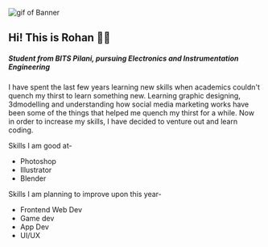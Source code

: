 ![gif of Banner](https://github.com/rohan-musk/rohan-musk/blob/main/banner.gif)
## Hi! This is Rohan :raising_hand_man:
##### Student from BITS Pilani, pursuing Electronics and Instrumentation Engineering

I have spent the last few years learning new skills when academics couldn't quench my thirst to learn something new. Learning graphic designing, 3dmodelling and understanding how social media marketing works have been some of the things that helped me quench my thirst for a while. Now in order to increase my skills, I have decided to venture out and learn coding.

Skills I am good at-
* Photoshop
* Illustrator
* Blender

Skills I am planning to improve upon this year-
* Frontend Web Dev
* Game dev
* App Dev
* UI/UX

<!-- Feel free to contact me to discuss about favourite anime :stuck_out_tongue: on-
[Mail](rohanmuskawad1201@gmail.com)
or
[Instagram](https://www.instagram.com/rohanmusk/) -->
